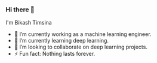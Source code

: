 ### Hi there 👋

I'm Bikash Timsina

- 🔭 I’m currently working as a machine learning engineer.
- 🌱 I’m currently learning deep learning.
- 👯 I’m looking to collaborate on deep learning projects.
- ⚡ Fun fact: Nothing lasts forever.
